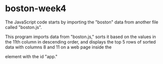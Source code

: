 # boston-week4
 The JavaScript code starts by importing the "boston" data from another file called "boston.js".
 
 This program imports data from "boston.js," sorts it based on the values in the 11th column in descending order, and displays the top 5 rows of sorted data with columns 8 and
11 on a web page inside the <div> element with the id "app."
